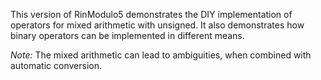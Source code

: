 This version of RinModulo5 demonstrates the DIY implementation of operators for mixed arithmetic
with unsigned. It also demonstrates how binary operators can be implemented in different means.

*Note:* The mixed arithmetic can lead to ambiguities, when combined with automatic conversion.